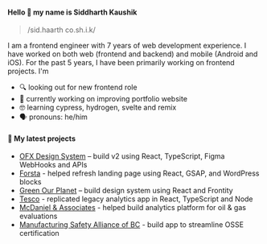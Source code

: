 #### Hello 👋 my name is Siddharth Kaushik

> /sid.haarth co.sh.i.k/

I am a frontend engineer with 7 years of web development experience. I have worked on both web (frontend and backend) and mobile (Android and iOS). For the past 5 years, I have been primarily working on frontend projects. I'm

- 🔍 looking out for new frontend role
- 🔭 currently working on improving portfolio website
- 🤓 learning cypress, hydrogen, svelte and remix
- 🗣 pronouns: he/him

#### 🌱 My latest projects
- [OFX Design System](https://www.ofx.com/en-au/) – build v2 using React, TypeScript, Figma WebHooks and APIs
- [Forsta](https://www.forsta.com/) - helped refresh landing page using React, GSAP, and WordPress blocks
- [Green Our Planet](https://greenourplanet.org/hydroponics/) – build design system using React and Frontity
- [Tesco](https://www.tesco.com/) - replicated legacy analytics app in React, TypeScript and Node
- [McDaniel & Associates](https://www.turinganalytics.net/) - helped build analytics platform for oil & gas evaluations
- [Manufacturing Safety Alliance of BC](https://safetyalliancebc.ca/) - build app to streamline OSSE certification
